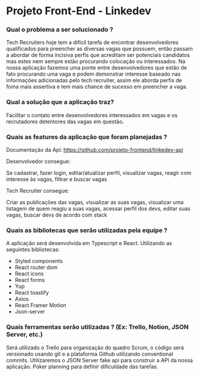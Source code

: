 # Projeto Front-End - Linkedev

### Qual o problema a ser solucionado ?
Tech Recruiters hoje tem a difícil tarefa de encontrar desenvolvedores qualificados para preencher as diversas vagas que possuem, então passam a abordar de forma incisiva perfis que acreditam ser potenciais candidatos mas estes nem sempre estão procurando colocação ou interessados. Na nossa aplicação fazemos uma ponte entre desenvolvedores que estão de fato procurando uma vaga e podem demonstrar interesse baseado nas informações adicionadas pelo tech recruiter, assim ele aborda perfis de foma mais assertiva e tem mais chance de sucesso em preencher a vaga.

### Qual a solução que a aplicação traz?
Facilitar o contato entre desenvolvedores interessados em vagas e os recrutadores detentores das vagas em questão.

### Quais as features da aplicação que foram planejadas ?
Documentação da Api: https://github.com/projeto-frontend/linkedev-api
<p>Desenvolvedor consegue:</p>
Se cadastrar, fazer login, editar/atualizar perfil, visualizar vagas, reagir com interesse às vagas, filtrar e buscar vagas
<br>
<p>Tech Recruiter consegue:</p>
Criar as publicações das vagas, visualizar as suas vagas, visualizar uma listagem de quem reagiu a suas vagas, acessar perfil dos devs, editar suas vagas, buscar devs de acordo com stack

### Quais as bibliotecas que serão utilizadas pela equipe ?
A aplicação será desenvolvida em Typescript e React. Utilizando as seguintes bibliotecas:
- Styled components
- React router dom
- React icons
- React forms
- Yup
- React toastify
- Axios
- React Framer Motion
- Json-server

### Quais ferramentas serão utilizadas ? (Ex: Trello, Notion, JSON Server, etc.)
Será utilizado o Trello para organização do quadro Scrum, o código será versionado usando git e a plataforma Github utilizando conventional commits.
Utilizaremos o JSON Server fake api para construir a API da nossa aplicação.
Poker planning para definir dificuldade das tarefas.
